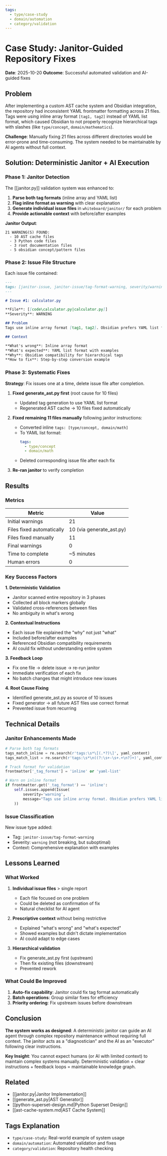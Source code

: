 ```yaml
---
tags:
  - type/case-study
  - domain/automation
  - category/validation
---
```


# Case Study: Janitor-Guided Repository Fixes

**Date**: 2025-10-20
**Outcome**: Successful automated validation and AI-guided fixes

## Problem

After implementing a custom AST cache system and Obsidian integration, the repository had inconsistent YAML frontmatter formatting across 21 files. Tags were using inline array format `[tag1, tag2]` instead of YAML list format, which caused Obsidian to not properly recognize hierarchical tags with slashes (like `type/concept`, `domain/mathematics`).

**Challenge**: Manually fixing 21 files across different directories would be error-prone and time-consuming. The system needed to be maintainable by AI agents without full context.

## Solution: Deterministic Janitor + AI Execution

### Phase 1: Janitor Detection

The [[janitor.py]] validation system was enhanced to:

1. **Parse both tag formats** (inline array and YAML list)
2. **Flag inline format as warning** with clear explanation
3. **Generate individual issue files** in `whiteboard/janitor/` for each problem
4. **Provide actionable context** with before/after examples

**Janitor Output**:
```
21 WARNING(S) FOUND:
  - 10 AST cache files
  - 3 Python code files
  - 3 root documentation files
  - 5 obsidian concept/pattern files
```

### Phase 2: Issue File Structure

Each issue file contained:

```markdown
---
tags: [janitor-issue, janitor-issue/tag-format-warning, severity/warning]
---

# Issue #1: calculator.py

**File**: [[code\calculator.py|calculator.py]]
**Severity**: WARNING

## Problem
Tags use inline array format [tag1, tag2]. Obsidian prefers YAML list format

## Context

**What's wrong**: Inline array format
**What's expected**: YAML list format with examples
**Why**: Obsidian compatibility for hierarchical tags
**How to fix**: Step-by-step conversion example
```

### Phase 3: Systematic Fixes

**Strategy**: Fix issues one at a time, delete issue file after completion.

1. **Fixed generate_ast.py first** (root cause for 10 files)
   - Updated tag generation to use YAML list format
   - Regenerated AST cache → 10 files fixed automatically

2. **Fixed remaining 11 files manually** following janitor instructions:
   - Converted inline `tags: [type/concept, domain/math]`
   - To YAML list format:
     ```yaml
     tags:
       - type/concept
       - domain/math
     ```
   - Deleted corresponding issue file after each fix

3. **Re-ran janitor** to verify completion

## Results

### Metrics

| Metric | Value |
|--------|-------|
| Initial warnings | 21 |
| Files fixed automatically | 10 (via generate_ast.py) |
| Files fixed manually | 11 |
| Final warnings | 0 |
| Time to complete | ~5 minutes |
| Human errors | 0 |

### Key Success Factors

**1. Deterministic Validation**
- Janitor scanned entire repository in 3 phases
- Collected all block markers globally
- Validated cross-references between files
- No ambiguity in what's wrong

**2. Contextual Instructions**
- Each issue file explained the "why" not just "what"
- Included before/after examples
- Referenced Obsidian compatibility requirements
- AI could fix without understanding entire system

**3. Feedback Loop**
- Fix one file → delete issue → re-run janitor
- Immediate verification of each fix
- No batch changes that might introduce new issues

**4. Root Cause Fixing**
- Identified generate_ast.py as source of 10 issues
- Fixed generator → all future AST files use correct format
- Prevented issue from recurring

## Technical Details

### Janitor Enhancements Made

```python
# Parse both tag formats
tags_match_inline = re.search(r'tags:\s*\[(.*?)\]', yaml_content)
tags_match_list = re.search(r'tags:\s*\n((?:\s+-\s+.+\n?)+)', yaml_content)

# Track format for validation
frontmatter['_tag_format'] = 'inline' or 'yaml-list'

# Warn on inline format
if frontmatter.get('_tag_format') == 'inline':
    self.issues.append(Issue(
        severity='warning',
        message="Tags use inline array format. Obsidian prefers YAML list"
    ))
```

### Issue Classification

New issue type added:
- Tag: `janitor-issue/tag-format-warning`
- Severity: `warning` (not breaking, but suboptimal)
- Context: Comprehensive explanation with examples

## Lessons Learned

### What Worked

1. **Individual issue files** > single report
   - Each file focused on one problem
   - Could be deleted as confirmation of fix
   - Natural checklist for AI agent

2. **Prescriptive context** without being restrictive
   - Explained "what's wrong" and "what's expected"
   - Showed examples but didn't dictate implementation
   - AI could adapt to edge cases

3. **Hierarchical validation**
   - Fix generate_ast.py first (upstream)
   - Then fix existing files (downstream)
   - Prevented rework

### What Could Be Improved

1. **Auto-fix capability**: Janitor could fix tag format automatically
2. **Batch operations**: Group similar fixes for efficiency
3. **Priority ordering**: Fix upstream issues before downstream

## Conclusion

**The system works as designed**: A deterministic janitor can guide an AI agent through complex repository maintenance without requiring full context. The janitor acts as a "diagnostician" and the AI as an "executor" following clear instructions.

**Key Insight**: You cannot expect humans (or AI with limited context) to maintain complex systems manually. Deterministic validation + clear instructions + feedback loops = maintainable knowledge graph.

## Related

- [[janitor.py|Janitor Implementation]]
- [[generate_ast.py|AST Generator]]
- [[python-superset-design.md|Python Superset Design]]
- [[ast-cache-system.md|AST Cache System]]

## Tags Explanation

- `type/case-study`: Real-world example of system usage
- `domain/automation`: Automated validation and fixes
- `category/validation`: Repository health checking

